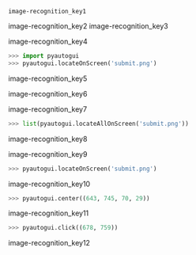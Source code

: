```ngMeta
image-recognition_key1
```

image-recognition_key2
image-recognition_key3


image-recognition_key4


```python
>>> import pyautogui
>>> pyautogui.locateOnScreen('submit.png')
```
image-recognition_key5


image-recognition_key6


image-recognition_key7


```python
>>> list(pyautogui.locateAllOnScreen('submit.png'))
```
image-recognition_key8


image-recognition_key9


```python
>>> pyautogui.locateOnScreen('submit.png')
```
image-recognition_key10
```python
>>> pyautogui.center((643, 745, 70, 29))
```
image-recognition_key11
```python
>>> pyautogui.click((678, 759))
```
image-recognition_key12
